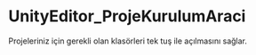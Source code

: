 # UnityEditor_ProjeKurulumAraci
Projeleriniz için gerekli olan klasörleri tek tuş ile açılmasını sağlar.
